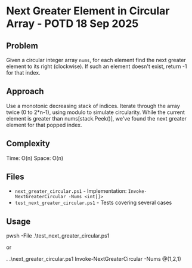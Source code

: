 # Next Greater Element in Circular Array - POTD 18 Sep 2025

## Problem

Given a circular integer array `nums`, for each element find the next greater
element to its right (clockwise). If such an element doesn't exist, return -1
for that index.

## Approach

Use a monotonic decreasing stack of indices. Iterate through the array twice (0 to 2*n-1),
using modulo to simulate circularity. While the current element is greater than
nums[stack.Peek()], we've found the next greater element for that popped index.

## Complexity

Time: O(n)
Space: O(n)

## Files

- `next_greater_circular.ps1` - Implementation: `Invoke-NextGreaterCircular -Nums <int[]>`
- `test_next_greater_circular.ps1` - Tests covering several cases

## Usage

pwsh -File .\test_next_greater_circular.ps1

or

. .\next_greater_circular.ps1
Invoke-NextGreaterCircular -Nums @(1,2,1)
